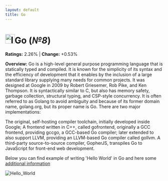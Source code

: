 ```yaml
---
layout: default
title: Go
---
```


# <img src="https://image.pngaaa.com/937/1523937-middle.png" alt="logo" width="30"/>**Go** (_№8_) 

**Ratings:** 2.26% | **Change:** +0.53% 

**Overview:** Go is a high-level general purpose programming language that is statically typed and compiled. It is known for the simplicity of its syntax and the efficiency of development that it enables by the inclusion of a large standard library supplying many needs for common projects. It was designed at Google in 2009 by Robert Griesemer, Rob Pike, and Ken Thompson. It is syntactically similar to C, but also has memory safety, garbage collection, structural typing, and CSP-style concurrency. It is often referred to as Golang to avoid ambiguity and because of its former domain name, golang.org, but its proper name is Go.
There are two major implementations:

The original, self-hosting compiler toolchain, initially developed inside Google;
A frontend written in C++, called gofrontend, originally a GCC frontend, providing gccgo, a GCC-based Go compiler; later extended to also support LLVM, providing an LLVM-based Go compiler called gollvm.
A third-party source-to-source compiler, GopherJS, transpiles Go to JavaScript for front-end web development.

Below you can find example of writing 'Hello World' in Go and here some [additional information](https://en.wikipedia.org/wiki/Go_(programming_language))

![Hello_World](https://i.ytimg.com/vi/-Q7NzMYEOWs/maxresdefault.jpg)
